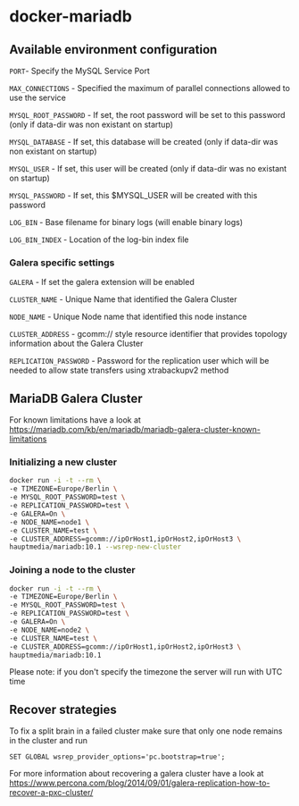 # docker-mariadb

## Available environment configuration

`PORT`- Specify the MySQL Service Port

`MAX_CONNECTIONS` - Specified the maximum of parallel connections allowed to use the service

`MYSQL_ROOT_PASSWORD` - If set, the root password will be set to this password (only if data-dir was non existant on startup)

`MYSQL_DATABASE` - If set, this database will be created (only if data-dir was non existant on startup)

`MYSQL_USER` - If set, this user will be created (only if data-dir was no existant on startup)

`MYSQL_PASSWORD` - If set, this $MYSQL_USER will be created with this password

`LOG_BIN` - Base filename for binary logs (will enable binary logs)

`LOG_BIN_INDEX` - Location of the log-bin index file

### Galera specific settings

`GALERA` - If set the galera extension will be enabled

`CLUSTER_NAME` - Unique Name that identified the Galera Cluster

`NODE_NAME` - Unique Node name that identified this node instance

`CLUSTER_ADDRESS` - gcomm:// style resource identifier that provides topology information about the Galera Cluster

`REPLICATION_PASSWORD` - Password for the replication user which will be needed to allow state transfers using xtrabackupv2 method

## MariaDB Galera Cluster

For known limitations have a look at https://mariadb.com/kb/en/mariadb/mariadb-galera-cluster-known-limitations


### Initializing a new cluster

```bash
docker run -i -t --rm \
-e TIMEZONE=Europe/Berlin \
-e MYSQL_ROOT_PASSWORD=test \
-e REPLICATION_PASSWORD=test \
-e GALERA=On \
-e NODE_NAME=node1 \
-e CLUSTER_NAME=test \
-e CLUSTER_ADDRESS=gcomm://ipOrHost1,ipOrHost2,ipOrHost3 \
hauptmedia/mariadb:10.1 --wsrep-new-cluster
```

### Joining a node to the cluster

```bash
docker run -i -t --rm \
-e TIMEZONE=Europe/Berlin \
-e MYSQL_ROOT_PASSWORD=test \
-e REPLICATION_PASSWORD=test \
-e GALERA=On \
-e NODE_NAME=node2 \
-e CLUSTER_NAME=test \
-e CLUSTER_ADDRESS=gcomm://ipOrHost1,ipOrHost2,ipOrHost3 \
hauptmedia/mariadb:10.1
```

Please note: if you don't specify the timezone the server will run with UTC time

## Recover strategies

To fix a split brain in a failed cluster make sure that only one node remains in the cluster and run

`SET GLOBAL wsrep_provider_options='pc.bootstrap=true';`

For more information about recovering a galera cluster have a look at https://www.percona.com/blog/2014/09/01/galera-replication-how-to-recover-a-pxc-cluster/
